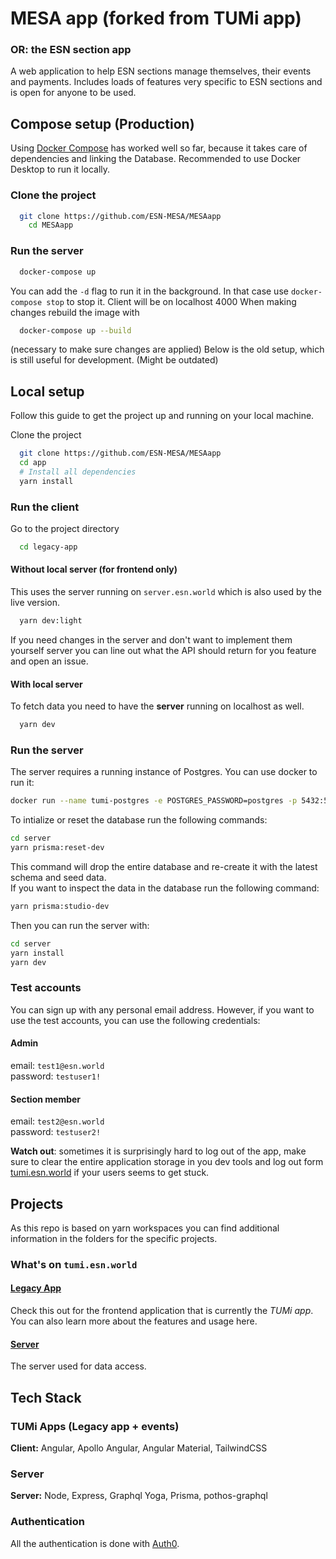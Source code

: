# MESA app (forked from TUMi app)

### OR: the ESN section app

A web application to help ESN sections manage themselves, their events and payments.
Includes loads of features very specific to ESN sections and is open for anyone to be used.
<!--
## Contributing

To find something to work on it's recommended to check the [issues](https://github.com/heddendorp/tumi/issues) and look
at the **Good first issue** tag.

### Commits

This repository follows the [conventional commits](https://conventionalcommits.org/). Please make sure to work you commit
messages according to the guidelines.
-->
## Compose setup (Production)
Using [Docker Compose](https://docs.docker.com/compose/) has worked well so far, because it takes care of dependencies and linking the Database.
Recommended to use Docker Desktop to run it locally.
### Clone the project
```bash
  git clone https://github.com/ESN-MESA/MESAapp
    cd MESAapp
```
### Run the server
```bash
  docker-compose up
```
You can add the `-d` flag to run it in the background.
In that case use `docker-compose stop` to stop it.
Client will be on localhost 4000
When making changes rebuild the image with
```bash
  docker-compose up --build
```
(necessary to make sure changes are applied)
Below is the old setup, which is still useful for development. (Might be outdated)
## Local setup

Follow this guide to get the project up and running on your local machine.

Clone the project
```bash
  git clone https://github.com/ESN-MESA/MESAapp
  cd app
  # Install all dependencies
  yarn install
```

### Run the client

Go to the project directory

```bash
  cd legacy-app
```

#### Without local server (for frontend only)

This uses the server running on `server.esn.world` which is also used by the live version.

```bash
  yarn dev:light
```

If you need changes in the server and don't want to implement them yourself server you can line
out what the API should return for you feature and open an issue.

#### With local server

To fetch data you need to have the **server** running on localhost as well.

```bash
  yarn dev
```

### Run the server

The server requires a running instance of Postgres. You can use docker to run it:

```bash
docker run --name tumi-postgres -e POSTGRES_PASSWORD=postgres -p 5432:5432 -d postgres
```

To intialize or reset the database run the following commands:
```bash
cd server
yarn prisma:reset-dev
```
This command will drop the entire database and re-create it with the latest schema and seed data.   
If you want to inspect the data in the database run the following command:
```bash
yarn prisma:studio-dev
```

Then you can run the server with:
```bash
cd server
yarn install
yarn dev
```

### Test accounts
You can sign up with any personal email address. However, if you want to use the test accounts, you can use the following credentials:
#### Admin
email: `test1@esn.world`   
password: `testuser1!`

#### Section member
email: `test2@esn.world`   
password: `testuser2!`

**Watch out**: sometimes it is surprisingly hard to log out of the app, make sure to clear the entire application storage in you dev tools and log out form [tumi.esn.world](https://tumi.esn.world/profile) if your users seems to get stuck.

## Projects

As this repo is based on yarn workspaces you can find additional information in the folders for the specific projects.

### What's on `tumi.esn.world`

#### [Legacy App](./legacy-app/README.md)

Check this out for the frontend application that is currently the _TUMi app_. You can also learn more about the features and usage here.

#### [Server](./server/README.md)

The server used for data access.

## Tech Stack

### TUMi Apps (Legacy app + events)

**Client:** Angular, Apollo Angular, Angular Material, TailwindCSS

### Server

**Server:** Node, Express, Graphql Yoga, Prisma, pothos-graphql

### Authentication

All the authentication is done with [Auth0](https://auth0.com/docs).
